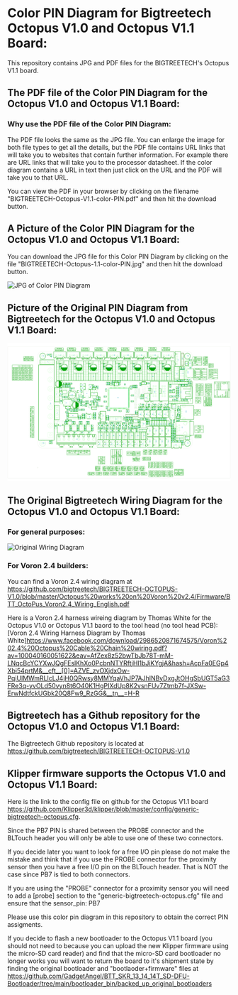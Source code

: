 # Color PIN Diagram for Bigtreetech Octopus V1.0 and Octopus V1.1 Board:

This repository contains JPG and PDF files for the BIGTREETECH's Octopus V1.1 board.

## The PDF file of the Color PIN Diagram for the Octopus V1.0 and Octopus V1.1 Board:

### Why use the PDF file of the Color PIN Diagram:

The PDF file looks the same as the JPG file. You can enlarge the image for both file types to
get all the details, but the PDF file contains URL links that will take you to websites that contain further information.  For example there are URL links that will take you to the processor datasheet.  If the color diagram contains a URL in text then just click on the URL and the PDF  will take you to that URL.

You can view the PDF in your browser by clicking on the filename "BIGTREETECH-Octopus-V1.1-color-PIN.pdf" and then hit the download button.

## A Picture of the Color PIN Diagram for the Octopus V1.0 and Octopus V1.1 Board:

You can download the JPG file for this Color PIN Diagram by clicking on the file "BIGTREETECH-Octopus-1.1-color-PIN.jpg" and then hit the download button.

![JPG of Color PIN Diagram](BIGTREETECH-Octopus-1.1-color-PIN.jpg)

## Picture of the Original PIN Diagram from Bigtreetech for the Octopus V1.0 and Octopus V1.1 Board:

![JPG of original PIN Diagram](images/BIGTREETECH-Octopus-V1.1-original-PIN.jpg)

## The Original Bigtreetech Wiring Diagram for the Octopus V1.0 and Octopus V1.1 Board:

### For general purposes:

![Original Wiring Diagram](images/BIQU-Octopus-wiring-diagram-V1.0-2021-7-9.png)

### For Voron 2.4 builders:

You can find a Voron 2.4 wiring diagram at https://github.com/bigtreetech/BIGTREETECH-OCTOPUS-V1.0/blob/master/Octopus%20works%20on%20Voron%20v2.4/Firmware/BTT_OctoPus_Voron2.4_Wiring_English.pdf

Here is a Voron 2.4 harness wireing diagram by Thomas White for the Octopus V1.0 or Octopus V1.1 baord to the tool head (no tool head PCB): [Voron 2.4 Wiring Harness Diagram by Thomas White]https://www.facebook.com/download/2986520871674575/Voron%202.4%20Octopus%20Cable%20Chain%20wiring.pdf?av=100040160051622&eav=AfZex8z52bwTbJb78T-mM-LNqcBcYCYXwJQgFEslKhXo0PcbnNTYRftjHl1bJiKYgjA&hash=AcpFa0EGp4Xbi54prtM&__cft__[0]=AZVE_zvOXjdxOw-PqiUlMWmRLlcLJ4jH0QRwsy8MMYqaVhJP7AJhlNByDxgJtOHgSbUGT5aG3FRe3q-yvOLd50vyn8t6O40K1HgPIXdUp8K2vsnFUv7Ztmb7f-JXSw-ErwNdtfckUGbk20Q8Fw9_RzGG&__tn__=H-R


## Bigtreetech has a Github repository for the Octopus V1.0 and Octopus V1.1 Board:

The Bigtreetech Github repository is located at https://github.com/bigtreetech/BIGTREETECH-OCTOPUS-V1.0

## Klipper firmware supports the Octopus V1.0 and Octopus V1.1 Board:

Here is the link to the config file on github for the Octopus V1.1 board https://github.com/Klipper3d/klipper/blob/master/config/generic-bigtreetech-octopus.cfg.

Since the PB7 PIN is shared between the PROBE connector and the BLTouch header you will only be able to use one of these two connectors.

If you decide later you want to look for a free I/O pin please do not make the mistake and think that if you use the PROBE connector for the proximity sensor then you have a free I/O pin on the BLTouch header.  That is NOT the case since PB7 is tied to both connectors.

If you are using the "PROBE" connector for a proximity sensor you will need to add a [probe] section to the "generic-bigtreetech-octopus.cfg" file and ensure that the sensor_pin: PB7

Please use this color pin diagram in this repository to obtain the correct PIN assigments.

If you decide to flash a new bootloader to the Octopus V1.1 board (you should not need to because you can upload the new Klipper firmware using the micro-SD card reader) and find that the micro-SD card bootloader no longer works you will want to return the board to it's shipment state by finding the original bootloader and "bootlaoder+firmware" files at https://github.com/GadgetAngel/BTT_SKR_13_14_14T_SD-DFU-Bootloader/tree/main/bootloader_bin/backed_up_original_bootloaders

